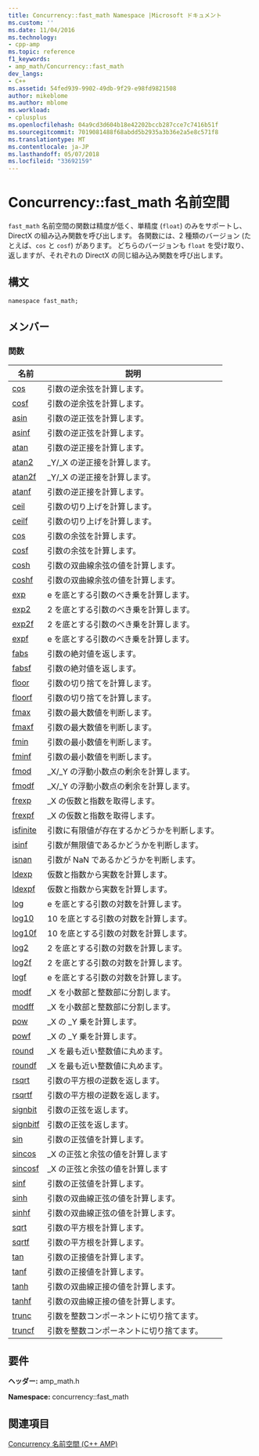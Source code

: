 ```yaml
---
title: Concurrency::fast_math Namespace |Microsoft ドキュメント
ms.custom: ''
ms.date: 11/04/2016
ms.technology:
- cpp-amp
ms.topic: reference
f1_keywords:
- amp_math/Concurrency::fast_math
dev_langs:
- C++
ms.assetid: 54fed939-9902-49db-9f29-e98fd9821508
author: mikeblome
ms.author: mblome
ms.workload:
- cplusplus
ms.openlocfilehash: 04a9cd3d604b18e42202bccb287cce7c7416b51f
ms.sourcegitcommit: 7019081488f68abdd5b2935a3b36e2a5e8c571f8
ms.translationtype: MT
ms.contentlocale: ja-JP
ms.lasthandoff: 05/07/2018
ms.locfileid: "33692159"
---
```

# <a name="concurrencyfastmath-namespace"></a>Concurrency::fast_math 名前空間
`fast_math` 名前空間の関数は精度が低く、単精度 (`float`) のみをサポートし、DirectX の組み込み関数を呼び出します。 各関数には、2 種類のバージョン (たとえば、`cos` と `cosf`) があります。 どちらのバージョンも `float` を受け取り、返しますが、それぞれの DirectX の同じ組み込み関数を呼び出します。  
  
## <a name="syntax"></a>構文  
  
```  
namespace fast_math;  
```  
  
## <a name="members"></a>メンバー  
  
### <a name="functions"></a>関数  
  
|名前|説明|  
|----------|-----------------|  
|[cos](concurrency-fast-math-namespace-functions.md#cos)|引数の逆余弦を計算します。|  
|[cosf](concurrency-fast-math-namespace-functions.md#cosf)|引数の逆余弦を計算します。|  
|[asin](concurrency-fast-math-namespace-functions.md#asin)|引数の逆正弦を計算します。|  
|[asinf](concurrency-fast-math-namespace-functions.md#asinf)|引数の逆正弦を計算します。|  
|[atan](concurrency-fast-math-namespace-functions.md#atan)|引数の逆正接を計算します。|  
|[atan2](concurrency-fast-math-namespace-functions.md#atan2)|_Y/_X の逆正接を計算します。|  
|[atan2f](concurrency-fast-math-namespace-functions.md#atan2f)|_Y/_X の逆正接を計算します。|  
|[atanf](concurrency-fast-math-namespace-functions.md#atanf)|引数の逆正接を計算します。|  
|[ceil](concurrency-fast-math-namespace-functions.md#ceil)|引数の切り上げを計算します。|  
|[ceilf](concurrency-fast-math-namespace-functions.md#ceilf)|引数の切り上げを計算します。|  
|[cos](concurrency-fast-math-namespace-functions.md#cos)|引数の余弦を計算します。|  
|[cosf](concurrency-fast-math-namespace-functions.md#cosf)|引数の余弦を計算します。|  
|[cosh](concurrency-fast-math-namespace-functions.md#cosh)|引数の双曲線余弦の値を計算します。|  
|[coshf](concurrency-fast-math-namespace-functions.md#coshf)|引数の双曲線余弦の値を計算します。|  
|[exp](concurrency-fast-math-namespace-functions.md#exp)|e を底とする引数のべき乗を計算します。|  
|[exp2](concurrency-fast-math-namespace-functions.md#exp2)|2 を底とする引数のべき乗を計算します。|  
|[exp2f](concurrency-fast-math-namespace-functions.md#exp2f)|2 を底とする引数のべき乗を計算します。|  
|[expf](concurrency-fast-math-namespace-functions.md#expf)|e を底とする引数のべき乗を計算します。|  
|[fabs](concurrency-fast-math-namespace-functions.md#fabs)|引数の絶対値を返します。|  
|[fabsf](concurrency-fast-math-namespace-functions.md#fabsf)|引数の絶対値を返します。|  
|[floor](concurrency-fast-math-namespace-functions.md#floor)|引数の切り捨てを計算します。|  
|[floorf](concurrency-fast-math-namespace-functions.md#floorf)|引数の切り捨てを計算します。|  
|[fmax](concurrency-fast-math-namespace-functions.md#fmax)|引数の最大数値を判断します。|  
|[fmaxf](concurrency-fast-math-namespace-functions.md#fmaxf)|引数の最大数値を判断します。|  
|[fmin](concurrency-fast-math-namespace-functions.md#fmin)|引数の最小数値を判断します。|  
|[fminf](concurrency-fast-math-namespace-functions.md#fminf)|引数の最小数値を判断します。|  
|[fmod](concurrency-fast-math-namespace-functions.md#fmod)|_X/_Y の浮動小数点の剰余を計算します。|  
|[fmodf](concurrency-fast-math-namespace-functions.md#fmodf)|_X/_Y の浮動小数点の剰余を計算します。|  
|[frexp](concurrency-fast-math-namespace-functions.md#frexp)|_X の仮数と指数を取得します。|  
|[frexpf](concurrency-fast-math-namespace-functions.md#frexpf)|_X の仮数と指数を取得します。|  
|[isfinite](concurrency-fast-math-namespace-functions.md#isfinite)|引数に有限値が存在するかどうかを判断します。|  
|[isinf](concurrency-fast-math-namespace-functions.md#isinf)|引数が無限値であるかどうかを判断します。|  
|[isnan](concurrency-fast-math-namespace-functions.md#isnan)|引数が NaN であるかどうかを判断します。|  
|[ldexp](concurrency-fast-math-namespace-functions.md#ldexp)|仮数と指数から実数を計算します。|  
|[ldexpf](concurrency-fast-math-namespace-functions.md#ldexpf)|仮数と指数から実数を計算します。|  
|[log](concurrency-fast-math-namespace-functions.md#log)|e を底とする引数の対数を計算します。|  
|[log10](concurrency-fast-math-namespace-functions.md#log10)|10 を底とする引数の対数を計算します。|  
|[log10f](concurrency-fast-math-namespace-functions.md#log10f)|10 を底とする引数の対数を計算します。|  
|[log2](concurrency-fast-math-namespace-functions.md#log2)|2 を底とする引数の対数を計算します。|  
|[log2f](concurrency-fast-math-namespace-functions.md#log2f)|2 を底とする引数の対数を計算します。|  
|[logf](concurrency-fast-math-namespace-functions.md#logf)|e を底とする引数の対数を計算します。|  
|[modf](concurrency-fast-math-namespace-functions.md#modf)|_X を小数部と整数部に分割します。|  
|[modff](concurrency-fast-math-namespace-functions.md#modff)|_X を小数部と整数部に分割します。|  
|[pow](concurrency-fast-math-namespace-functions.md#pow)|_X の _Y 乗を計算します。|  
|[powf](concurrency-fast-math-namespace-functions.md#powf)|_X の _Y 乗を計算します。|  
|[round](concurrency-fast-math-namespace-functions.md#round)|_X を最も近い整数値に丸めます。|  
|[roundf](concurrency-fast-math-namespace-functions.md#roundf)|_X を最も近い整数値に丸めます。|  
|[rsqrt](concurrency-fast-math-namespace-functions.md#rsqrt)|引数の平方根の逆数を返します。|  
|[rsqrtf](concurrency-fast-math-namespace-functions.md#rsqrtf)|引数の平方根の逆数を返します。|  
|[signbit](concurrency-fast-math-namespace-functions.md#signbit)|引数の正弦を返します。|  
|[signbitf](concurrency-fast-math-namespace-functions.md#signbitf)|引数の正弦を返します。|  
|[sin](concurrency-fast-math-namespace-functions.md#sin)|引数の正弦値を計算します。|  
|[sincos](concurrency-fast-math-namespace-functions.md#sincos)|_X の正弦と余弦の値を計算します|  
|[sincosf](concurrency-fast-math-namespace-functions.md#sincosf)|_X の正弦と余弦の値を計算します|  
|[sinf](concurrency-fast-math-namespace-functions.md#sinf)|引数の正弦値を計算します。|  
|[sinh](concurrency-fast-math-namespace-functions.md#sinh)|引数の双曲線正弦の値を計算します。|  
|[sinhf](concurrency-fast-math-namespace-functions.md#sinhf)|引数の双曲線正弦の値を計算します。|  
|[sqrt](concurrency-fast-math-namespace-functions.md#sqrt)|引数の平方根を計算します。|  
|[sqrtf](concurrency-fast-math-namespace-functions.md#sqrtf)|引数の平方根を計算します。|  
|[tan](concurrency-fast-math-namespace-functions.md#tan)|引数の正接値を計算します。|  
|[tanf](concurrency-fast-math-namespace-functions.md#tanf)|引数の正接値を計算します。|  
|[tanh](concurrency-fast-math-namespace-functions.md#tanh)|引数の双曲線正接の値を計算します。|  
|[tanhf](concurrency-fast-math-namespace-functions.md#tanhf)|引数の双曲線正接の値を計算します。|  
|[trunc](concurrency-fast-math-namespace-functions.md#trunc)|引数を整数コンポーネントに切り捨てます。|  
|[truncf](concurrency-fast-math-namespace-functions.md#truncf)|引数を整数コンポーネントに切り捨てます。|  

## <a name="requirements"></a>要件  
 **ヘッダー:** amp_math.h  
  
 **Namespace:** concurrency::fast_math  
  
## <a name="see-also"></a>関連項目  
 [Concurrency 名前空間 (C++ AMP)](concurrency-namespace-cpp-amp.md)
